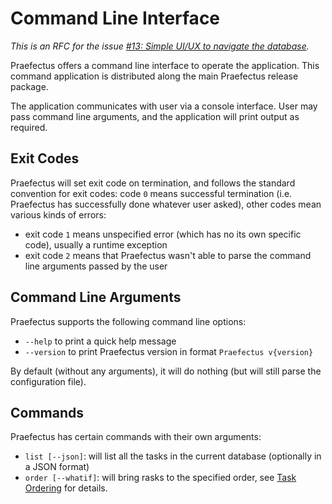 <!--
SPDX-FileCopyrightText: 2025 Friedrich von Never <friedrich@fornever.me>

SPDX-License-Identifier: MIT
-->

Command Line Interface
======================

_This is an RFC for the issue [#13: Simple UI/UX to navigate the
database][issue-13]._

Praefectus offers a command line interface to operate the application. This
command application is distributed along the main Praefectus release package.

The application communicates with user via a console interface. User may pass
command line arguments, and the application will print output as required.

Exit Codes
----------

Praefectus will set exit code on termination, and follows the standard
convention for exit codes: code `0` means successful termination (i.e.
Praefectus has successfully done whatever user asked), other codes mean various
kinds of errors:

- exit code `1` means unspecified error (which has no its own specific code),
  usually a runtime exception
- exit code `2` means that Praefectus wasn't able to parse the command line
  arguments passed by the user

Command Line Arguments
----------------------

Praefectus supports the following command line options:

- `--help` to print a quick help message
- `--version` to print Praefectus version in format `Praefectus v{version}`

By default (without any arguments), it will do nothing (but will still parse the
configuration file).

Commands
--------

Praefectus has certain commands with their own arguments:

- `list [--json]`: will list all the tasks in the current database (optionally
  in a JSON format)
- `order [--whatif]`: will bring rasks to the specified order,
  see [Task Ordering][docs.4.task-ordering] for details.

[docs.4.task-ordering]: ../4.task-ordering.md
[issue-13]: https://github.com/ForNeVeR/praefectus/issues/13
